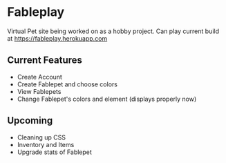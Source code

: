 # Fableplay
Virtual Pet site being worked on as a hobby project. Can play current build at https://fableplay.herokuapp.com

## Current Features
- Create Account
- Create Fablepet and choose colors
- View Fablepets
- Change Fablepet's colors and element (displays properly now)

## Upcoming
- Cleaning up CSS
- Inventory and Items
- Upgrade stats of Fablepet
